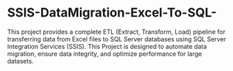 # SSIS-DataMigration-Excel-To-SQL-
This project provides a complete ETL (Extract, Transform, Load) pipeline for transferring data from Excel files to SQL Server databases using SQL Server Integration Services (SSIS). This Project is designed to automate data migration, ensure data integrity, and optimize performance for large datasets.
